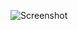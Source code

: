 ![Screenshot](https://raw.githubusercontent.com/Cryakl/Ultimate-RAT-Collection/refs/heads/main/JRat/jRAT%203.1%20Beta/Screenshot.png)
